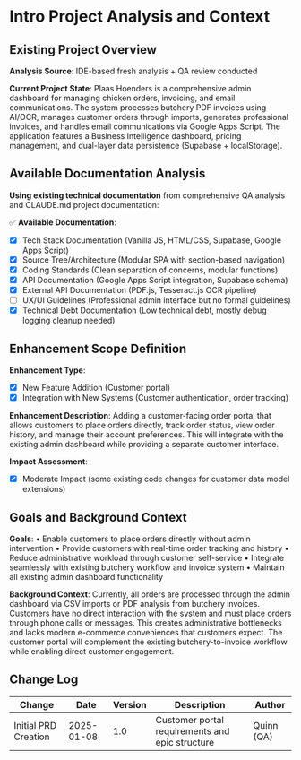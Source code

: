 # Intro Project Analysis and Context

## Existing Project Overview

**Analysis Source**: IDE-based fresh analysis + QA review conducted

**Current Project State**: 
Plaas Hoenders is a comprehensive admin dashboard for managing chicken orders, invoicing, and email communications. The system processes butchery PDF invoices using AI/OCR, manages customer orders through imports, generates professional invoices, and handles email communications via Google Apps Script. The application features a Business Intelligence dashboard, pricing management, and dual-layer data persistence (Supabase + localStorage).

## Available Documentation Analysis

**Using existing technical documentation** from comprehensive QA analysis and CLAUDE.md project documentation:

✅ **Available Documentation**:
- [x] Tech Stack Documentation (Vanilla JS, HTML/CSS, Supabase, Google Apps Script)
- [x] Source Tree/Architecture (Modular SPA with section-based navigation)  
- [x] Coding Standards (Clean separation of concerns, modular functions)
- [x] API Documentation (Google Apps Script integration, Supabase schema)
- [x] External API Documentation (PDF.js, Tesseract.js OCR pipeline)
- [ ] UX/UI Guidelines (Professional admin interface but no formal guidelines)
- [x] Technical Debt Documentation (Low technical debt, mostly debug logging cleanup needed)

## Enhancement Scope Definition

**Enhancement Type**:
- [x] New Feature Addition (Customer portal)
- [x] Integration with New Systems (Customer authentication, order tracking)

**Enhancement Description**: 
Adding a customer-facing order portal that allows customers to place orders directly, track order status, view order history, and manage their account preferences. This will integrate with the existing admin dashboard while providing a separate customer interface.

**Impact Assessment**:
- [x] Moderate Impact (some existing code changes for customer data model extensions)

## Goals and Background Context

**Goals**:
• Enable customers to place orders directly without admin intervention
• Provide customers with real-time order tracking and history
• Reduce administrative workload through customer self-service
• Integrate seamlessly with existing butchery workflow and invoice system
• Maintain all existing admin dashboard functionality

**Background Context**: 
Currently, all orders are processed through the admin dashboard via CSV imports or PDF analysis from butchery invoices. Customers have no direct interaction with the system and must place orders through phone calls or messages. This creates administrative bottlenecks and lacks modern e-commerce conveniences that customers expect. The customer portal will complement the existing butchery-to-invoice workflow while enabling direct customer engagement.

## Change Log

| Change | Date | Version | Description | Author |
|--------|------|---------|-------------|---------|
| Initial PRD Creation | 2025-01-08 | 1.0 | Customer portal requirements and epic structure | Quinn (QA) |
